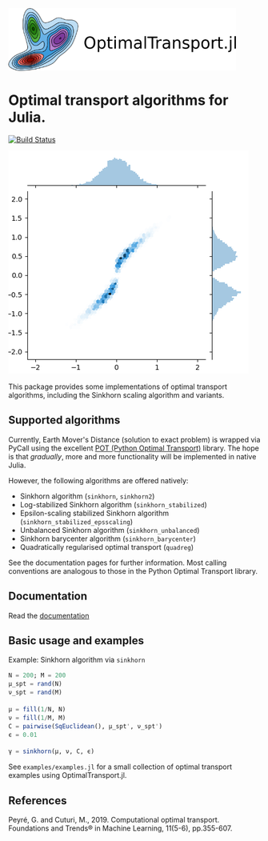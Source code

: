 <a href="http://zsteve.phatcode.net/OptimalTransportDocs/">
<img src="images/optimaltransport_logo.png" height="125"><br>
  </a>

# Optimal transport algorithms for Julia.

[![Build Status](https://travis-ci.com/zsteve/OptimalTransport.jl.svg?branch=master)](https://travis-ci.com/zsteve/OptimalTransport.jl.svg?branch=master)

![example histogram](example.png)

This package provides some implementations of optimal transport algorithms, including the Sinkhorn scaling algorithm and variants. 

## Supported algorithms

Currently, Earth Mover's Distance (solution to exact problem) is wrapped via PyCall using the excellent [POT (Python Optimal Transport)](https://pythonot.github.io/) library. The hope is that _gradually_, more and more functionality will be implemented in native Julia.

However, the following algorithms are offered natively:

* Sinkhorn algorithm (`sinkhorn`, `sinkhorn2`)
* Log-stabilized Sinkhorn algorithm (`sinkhorn_stabilized`)
* Epsilon-scaling stabilized Sinkhorn algorithm (`sinkhorn_stabilized_epsscaling`) 
* Unbalanced Sinkhorn algorithm (`sinkhorn_unbalanced`)
* Sinkhorn barycenter algorithm (`sinkhorn_barycenter`)
* Quadratically regularised optimal transport (`quadreg`)

See the documentation pages for further information. Most calling conventions are analogous to those in the Python Optimal Transport library.

## Documentation

Read the [documentation](http://zsteve.phatcode.net/OptimalTransportDocs/)

## Basic usage and examples

Example: Sinkhorn algorithm via `sinkhorn`
```julia
N = 200; M = 200
μ_spt = rand(N)
ν_spt = rand(M)

μ = fill(1/N, N)
ν = fill(1/M, M) 
C = pairwise(SqEuclidean(), μ_spt', ν_spt')
ϵ = 0.01

γ = sinkhorn(μ, ν, C, ϵ)
```

See `examples/examples.jl` for a small collection of optimal transport examples using OptimalTransport.jl.

## References

Peyré, G. and Cuturi, M., 2019. Computational optimal transport. Foundations and Trends® in Machine Learning, 11(5-6), pp.355-607.

